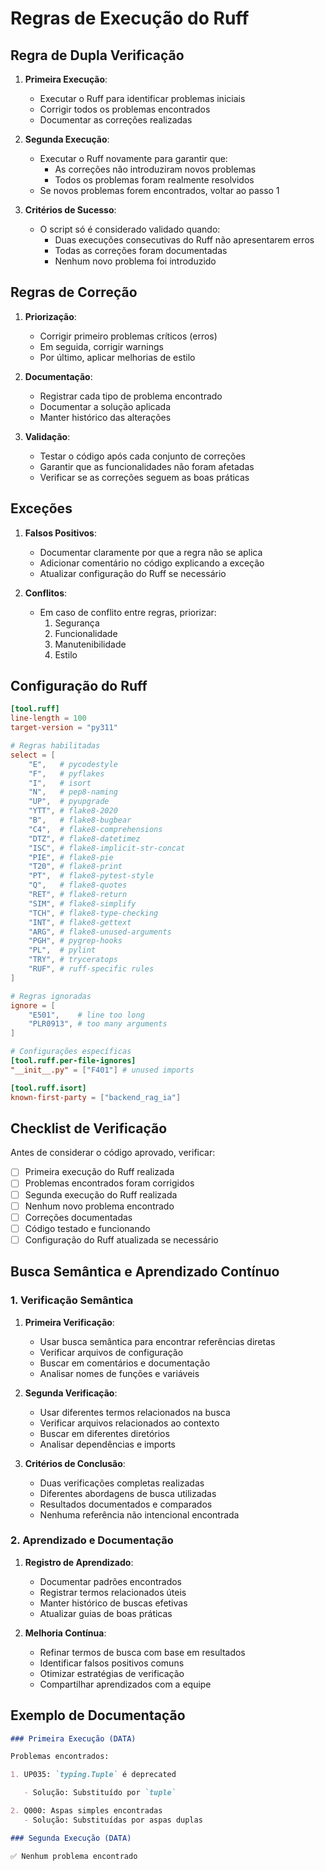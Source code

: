 # Regras de Execução do Ruff

## Regra de Dupla Verificação

1. **Primeira Execução**:

   - Executar o Ruff para identificar problemas iniciais
   - Corrigir todos os problemas encontrados
   - Documentar as correções realizadas

2. **Segunda Execução**:

   - Executar o Ruff novamente para garantir que:
     - As correções não introduziram novos problemas
     - Todos os problemas foram realmente resolvidos
   - Se novos problemas forem encontrados, voltar ao passo 1

3. **Critérios de Sucesso**:
   - O script só é considerado validado quando:
     - Duas execuções consecutivas do Ruff não apresentarem erros
     - Todas as correções foram documentadas
     - Nenhum novo problema foi introduzido

## Regras de Correção

1. **Priorização**:

   - Corrigir primeiro problemas críticos (erros)
   - Em seguida, corrigir warnings
   - Por último, aplicar melhorias de estilo

2. **Documentação**:

   - Registrar cada tipo de problema encontrado
   - Documentar a solução aplicada
   - Manter histórico das alterações

3. **Validação**:
   - Testar o código após cada conjunto de correções
   - Garantir que as funcionalidades não foram afetadas
   - Verificar se as correções seguem as boas práticas

## Exceções

1. **Falsos Positivos**:

   - Documentar claramente por que a regra não se aplica
   - Adicionar comentário no código explicando a exceção
   - Atualizar configuração do Ruff se necessário

2. **Conflitos**:
   - Em caso de conflito entre regras, priorizar:
     1. Segurança
     2. Funcionalidade
     3. Manutenibilidade
     4. Estilo

## Configuração do Ruff

```toml
[tool.ruff]
line-length = 100
target-version = "py311"

# Regras habilitadas
select = [
    "E",   # pycodestyle
    "F",   # pyflakes
    "I",   # isort
    "N",   # pep8-naming
    "UP",  # pyupgrade
    "YTT", # flake8-2020
    "B",   # flake8-bugbear
    "C4",  # flake8-comprehensions
    "DTZ", # flake8-datetimez
    "ISC", # flake8-implicit-str-concat
    "PIE", # flake8-pie
    "T20", # flake8-print
    "PT",  # flake8-pytest-style
    "Q",   # flake8-quotes
    "RET", # flake8-return
    "SIM", # flake8-simplify
    "TCH", # flake8-type-checking
    "INT", # flake8-gettext
    "ARG", # flake8-unused-arguments
    "PGH", # pygrep-hooks
    "PL",  # pylint
    "TRY", # tryceratops
    "RUF", # ruff-specific rules
]

# Regras ignoradas
ignore = [
    "E501",    # line too long
    "PLR0913", # too many arguments
]

# Configurações específicas
[tool.ruff.per-file-ignores]
"__init__.py" = ["F401"] # unused imports

[tool.ruff.isort]
known-first-party = ["backend_rag_ia"]
```

## Checklist de Verificação

Antes de considerar o código aprovado, verificar:

- [ ] Primeira execução do Ruff realizada
- [ ] Problemas encontrados foram corrigidos
- [ ] Segunda execução do Ruff realizada
- [ ] Nenhum novo problema encontrado
- [ ] Correções documentadas
- [ ] Código testado e funcionando
- [ ] Configuração do Ruff atualizada se necessário

## Busca Semântica e Aprendizado Contínuo

### 1. Verificação Semântica

1. **Primeira Verificação**:

   - Usar busca semântica para encontrar referências diretas
   - Verificar arquivos de configuração
   - Buscar em comentários e documentação
   - Analisar nomes de funções e variáveis

2. **Segunda Verificação**:

   - Usar diferentes termos relacionados na busca
   - Verificar arquivos relacionados ao contexto
   - Buscar em diferentes diretórios
   - Analisar dependências e imports

3. **Critérios de Conclusão**:
   - Duas verificações completas realizadas
   - Diferentes abordagens de busca utilizadas
   - Resultados documentados e comparados
   - Nenhuma referência não intencional encontrada

### 2. Aprendizado e Documentação

1. **Registro de Aprendizado**:

   - Documentar padrões encontrados
   - Registrar termos relacionados úteis
   - Manter histórico de buscas efetivas
   - Atualizar guias de boas práticas

2. **Melhoria Contínua**:
   - Refinar termos de busca com base em resultados
   - Identificar falsos positivos comuns
   - Otimizar estratégias de verificação
   - Compartilhar aprendizados com a equipe

## Exemplo de Documentação

```markdown
### Primeira Execução (DATA)

Problemas encontrados:

1. UP035: `typing.Tuple` é deprecated

   - Solução: Substituído por `tuple`

2. Q000: Aspas simples encontradas
   - Solução: Substituídas por aspas duplas

### Segunda Execução (DATA)

✅ Nenhum problema encontrado
```
